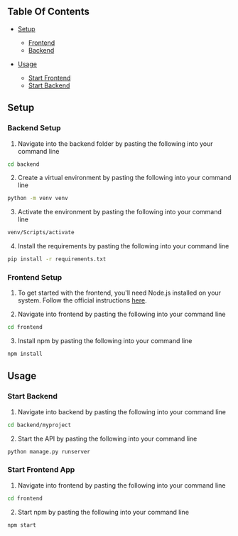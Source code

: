 ## Table Of Contents
- [Setup](#setup)
    - [Frontend](#frontend-setup)
    - [Backend](#backend-setup)

- [Usage](#usage)
    - [Start Frontend](#start-frontend-app)
    - [Start Backend](#start-backend)


## Setup
### Backend Setup
1. Navigate into the backend folder by pasting the following into your command line
```bash
cd backend
```
2. Create a virtual environment by pasting the following into your command line
```bash
python -m venv venv
```
3. Activate the environment by pasting the following into your command line
```bash
venv/Scripts/activate
```

4. Install the requirements by pasting the following into your command line
```bash
pip install -r requirements.txt
```


### Frontend Setup
1. To get started with the frontend, you'll need Node.js installed on your system. Follow the official instructions [here](https://nodejs.org/en/learn/getting-started/how-to-install-nodejs).

2. Navigate into frontend by pasting the following into your command line
```bash
cd frontend
```
3. Install npm by pasting the following into your command line
```bash
npm install
```



## Usage

### Start Backend
1. Navigate into backend by pasting the following into your command line
```bash
cd backend/myproject
```

2. Start the API by pasting the following into your command line
```bash
python manage.py runserver
```

### Start Frontend App
1. Navigate into frontend by pasting the following into your command line
```bash
cd frontend
```
2. Start npm by pasting the following into your command line
```bash
npm start
```
